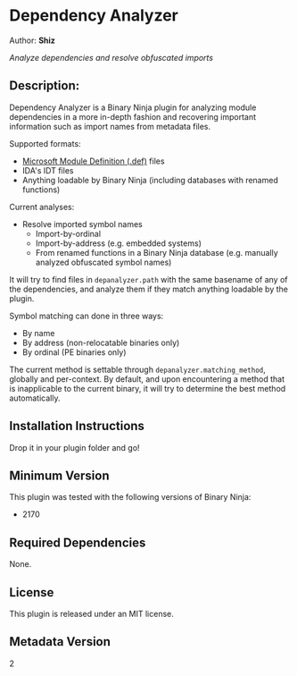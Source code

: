# Dependency Analyzer

Author: **Shiz**

_Analyze dependencies and resolve obfuscated imports_

## Description:

Dependency Analyzer is a Binary Ninja plugin for analyzing module dependencies in a more in-depth fashion and recovering important information such as import names from metadata files.

Supported formats:

* [Microsoft Module Definition (.def)](https://docs.microsoft.com/en-us/cpp/build/reference/module-definition-dot-def-files?view=vs-2019) files
* IDA's IDT files
* Anything loadable by Binary Ninja (including databases with renamed functions)

Current analyses:

* Resolve imported symbol names
  - Import-by-ordinal
  - Import-by-address (e.g. embedded systems)
  - From renamed functions in a Binary Ninja database (e.g. manually analyzed obfuscated symbol names)

It will try to find files in `depanalyzer.path` with the same basename of any of the dependencies, and analyze them if they match anything loadable by the plugin.

Symbol matching can done in three ways:

* By name
* By address (non-relocatable binaries only)
* By ordinal (PE binaries only)

The current method is settable through `depanalyzer.matching_method`, globally and per-context. By default, and upon encountering a method that is inapplicable to the current binary, it will try to determine the best method automatically.

## Installation Instructions

Drop it in your plugin folder and go!

## Minimum Version

This plugin was tested with the following versions of Binary Ninja:

 * 2170

## Required Dependencies

None.

## License

This plugin is released under an MIT license.

## Metadata Version

2

